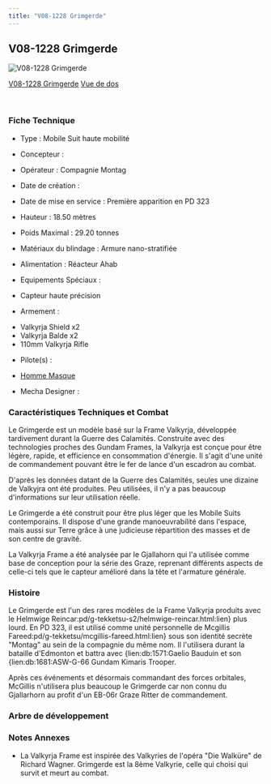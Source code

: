 ```yaml
---
title: "V08-1228 Grimgerde"
---
```


V08-1228 Grimgerde
------------------



![V08-1228 Grimgerde](/images/stories/saga/g-tekketsu/mechas/v08-1228-grimgerde.png)

[V08-1228 Grimgerde](javascript:change_image_m('images/stories/saga/g-tekketsu/mechas/v08-1228-grimgerde.png');)
[Vue de dos](javascript:change_image_m('images/stories/saga/g-tekketsu/mechas/v08-1228-grimgerde-dos.png');)

 

### Fiche Technique


- Type : Mobile Suit haute mobilité
  
- Concepteur : 
  
- Opérateur : Compagnie Montag
  
- Date de création : 
  
- Date de mise en service : Première apparition en PD 323
  
- Hauteur : 18.50 mètres
  
- Poids Maximal : 29.20 tonnes
  
- Matériaux du blindage : Armure nano-stratifiée
  
- Alimentation : Réacteur Ahab
  
- Equipements Spéciaux :


* Capteur haute précision


- Armement :


* Valkyrja Shield x2
* Valkyrja Balde x2
* 110mm Valkyrja Rifle


- Pilote(s) : 
* [Homme Masque](pd/g-tekketsu/homme-masque.html)





- Mecha Designer : 


### Caractéristiques Techniques et Combat


Le Grimgerde est un modèle basé sur la Frame Valkyrja, développée tardivement durant la Guerre des Calamités. Construite avec des technologies proches des Gundam Frames, la Valkyrja est conçue pour être légère, rapide, et efficience en consommation d'énergie. Il s'agit d'une unité de commandement pouvant être le fer de lance d'un escadron au combat. 


D'après les données datant de la Guerre des Calamités, seules une dizaine de Valkyjra ont été produites. Peu utilisées, il n'y a pas beaucoup d'informations sur leur utilisation réelle. 


Le Grimgerde a été construit pour être plus léger que les Mobile Suits contemporains. Il dispose d'une grande manoeuvrabilité dans l'espace, mais aussi sur Terre grâce à une judicieuse répartition des masses et de son centre de gravité. 


La Valkyrja Frame a été analysée par le Gjallahorn qui l'a utilisée comme base de conception pour la série des Graze, reprenant différents aspects de celle-ci tels que le capteur amélioré dans la tête et l'armature générale. 


### Histoire


Le Grimgerde est l'un des rares modèles de la Frame Valkyrja produits avec le Helmwige Reincar:pd/g-tekketsu-s2/helmwige-reincar.html:lien} plus lourd. En PD 323, il est utilisé comme unité personnelle de Mcgillis Fareed:pd/g-tekketsu/mcgillis-fareed.html:lien} sous son identité secrète "Montag" au sein de la compagnie du même nom. Il l'utilisera durant la bataille d'Edmonton et battra avec {lien:db:1571:Gaelio Bauduin et son {lien:db:1681:ASW-G-66 Gundam Kimaris Trooper.


Après ces événements et désormais commandant des forces orbitales, McGillis n'utilisera plus beaucoup le Grimgerde car non connu du Gjallarhorn au profit d'un EB-06r Graze Ritter de commandement. 


### Arbre de développement


### Notes Annexes


* La Valkyrja Frame est inspirée des Valkyries de l'opéra "Die Walküre" de Richard Wagner. Grimgerde est la 8ème Valkyrie, celle qui choisi qui survit et meurt au combat.



